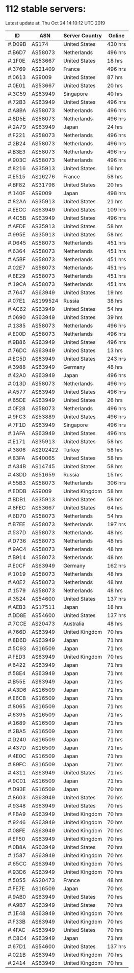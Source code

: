# 112 stable servers:

Latest update at: Thu Oct 24 14:10:12 UTC 2019

| ID | ASN | Server Country | Online |
| -- | --- | -------------- | ------ |
| #.D09B | AS174 | United States | 430 hrs |
| #.B6D7 | AS58073 | Netherlands | 496 hrs |
| #.1F0E | AS53667 | United States | 18 hrs |
| #.3769 | AS21409 | France | 496 hrs |
| #.0613 | AS9009 | United States | 87 hrs |
| #.0E01 | AS53667 | United States | 20 hrs |
| #.3C59 | AS63949 | Singapore | 40 hrs |
| #.72B3 | AS63949 | United States | 496 hrs |
| #.A8BA | AS58073 | Netherlands | 496 hrs |
| #.8D5E | AS58073 | Netherlands | 496 hrs |
| #.2A79 | AS63949 | Japan | 24 hrs |
| #.F221 | AS58073 | Netherlands | 496 hrs |
| #.2B24 | AS58073 | Netherlands | 496 hrs |
| #.B3E3 | AS58073 | Netherlands | 496 hrs |
| #.903C | AS58073 | Netherlands | 496 hrs |
| #.8216 | AS35913 | United States | 16 hrs |
| #.E515 | AS16276 | France | 58 hrs |
| #.BF82 | AS31798 | United States | 20 hrs |
| #.140F | AS9009 | Japan | 498 hrs |
| #.82AA | AS35913 | United States | 21 hrs |
| #.EECC | AS63949 | United States | 109 hrs |
| #.4C5B | AS63949 | United States | 496 hrs |
| #.AFDE | AS35913 | United States | 58 hrs |
| #.995E | AS35913 | United States | 58 hrs |
| #.D645 | AS58073 | Netherlands | 451 hrs |
| #.6364 | AS58073 | Netherlands | 451 hrs |
| #.A5BF | AS58073 | Netherlands | 451 hrs |
| #.02E7 | AS58073 | Netherlands | 451 hrs |
| #.8E29 | AS58073 | Netherlands | 451 hrs |
| #.19CA | AS58073 | Netherlands | 451 hrs |
| #.7647 | AS63949 | United States | 19 hrs |
| #.07E1 | AS199524 | Russia | 38 hrs |
| #.AC62 | AS63949 | United States | 54 hrs |
| #.0690 | AS63949 | United States | 39 hrs |
| #.1385 | AS58073 | Netherlands | 496 hrs |
| #.E00D | AS58073 | Netherlands | 496 hrs |
| #.9B86 | AS63949 | United States | 496 hrs |
| #.76DC | AS63949 | United States | 13 hrs |
| #.EC5D | AS63949 | United States | 243 hrs |
| #.3988 | AS63949 | Germany | 48 hrs |
| #.42A0 | AS63949 | Japan | 496 hrs |
| #.013D | AS58073 | Netherlands | 496 hrs |
| #.A577 | AS63949 | United States | 496 hrs |
| #.65DE | AS63949 | United States | 26 hrs |
| #.0F28 | AS58073 | Netherlands | 496 hrs |
| #.9FC3 | AS53889 | United States | 496 hrs |
| #.7F1D | AS63949 | Singapore | 496 hrs |
| #.1AFA | AS63949 | United States | 496 hrs |
| #.E171 | AS35913 | United States | 58 hrs |
| #.3806 | AS202422 | Turkey | 58 hrs |
| #.83FA | AS40065 | United States | 58 hrs |
| #.A34B | AS14745 | United States | 58 hrs |
| #.43DD | AS51659 | Russia | 15 hrs |
| #.55B3 | AS58073 | Netherlands | 306 hrs |
| #.EDDB | AS9009 | United Kingdom | 58 hrs |
| #.BDB1 | AS35913 | United States | 58 hrs |
| #.8FEC | AS53667 | United States | 64 hrs |
| #.6D70 | AS58073 | Netherlands | 54 hrs |
| #.B7EE | AS58073 | Netherlands | 197 hrs |
| #.537D | AS58073 | Netherlands | 48 hrs |
| #.D736 | AS58073 | Netherlands | 48 hrs |
| #.9AC4 | AS58073 | Netherlands | 48 hrs |
| #.B914 | AS58073 | Netherlands | 48 hrs |
| #.E0CF | AS63949 | Germany | 162 hrs |
| #.1019 | AS58073 | Netherlands | 48 hrs |
| #.A0E2 | AS58073 | Netherlands | 48 hrs |
| #.1579 | AS58073 | Netherlands | 48 hrs |
| #.3524 | AS54600 | United States | 137 hrs |
| #.AEB3 | AS17511 | Japan | 18 hrs |
| #.DD8E | AS54600 | United States | 137 hrs |
| #.7CCE | AS20473 | Australia | 48 hrs |
| #.766D | AS63949 | United Kingdom | 70 hrs |
| #.8D6D | AS63949 | Japan | 71 hrs |
| #.5C93 | AS16509 | Japan | 71 hrs |
| #.FED3 | AS63949 | United Kingdom | 70 hrs |
| #.6422 | AS63949 | Japan | 71 hrs |
| #.58E4 | AS63949 | Japan | 71 hrs |
| #.B55E | AS63949 | Japan | 71 hrs |
| #.A3D6 | AS16509 | Japan | 71 hrs |
| #.E6CB | AS16509 | Japan | 71 hrs |
| #.8065 | AS16509 | Japan | 71 hrs |
| #.6395 | AS16509 | Japan | 71 hrs |
| #.1689 | AS16509 | Japan | 71 hrs |
| #.2BA5 | AS16509 | Japan | 71 hrs |
| #.D240 | AS16509 | Japan | 71 hrs |
| #.437D | AS16509 | Japan | 71 hrs |
| #.4E0C | AS16509 | Japan | 71 hrs |
| #.89FC | AS16509 | Japan | 71 hrs |
| #.4311 | AS63949 | United States | 71 hrs |
| #.9C01 | AS16509 | Japan | 71 hrs |
| #.D93E | AS16509 | Japan | 70 hrs |
| #.8603 | AS63949 | United States | 70 hrs |
| #.9348 | AS63949 | United States | 70 hrs |
| #.FBA9 | AS63949 | United Kingdom | 70 hrs |
| #.9246 | AS63949 | United Kingdom | 70 hrs |
| #.08FE | AS63949 | United Kingdom | 70 hrs |
| #.EF50 | AS63949 | United Kingdom | 70 hrs |
| #.0B8A | AS63949 | United States | 70 hrs |
| #.1587 | AS63949 | United Kingdom | 70 hrs |
| #.65CC | AS63949 | United Kingdom | 70 hrs |
| #.93D6 | AS63949 | United Kingdom | 70 hrs |
| #.5055 | AS20473 | France | 48 hrs |
| #.FE7E | AS16509 | Japan | 70 hrs |
| #.9AB0 | AS63949 | United States | 70 hrs |
| #.A9B7 | AS63949 | United States | 70 hrs |
| #.1E48 | AS63949 | United Kingdom | 70 hrs |
| #.F33B | AS63949 | United Kingdom | 70 hrs |
| #.4FAC | AS63949 | United States | 70 hrs |
| #.C8C4 | AS63949 | Japan | 71 hrs |
| #.67D1 | AS54600 | United States | 137 hrs |
| #.021B | AS63949 | United Kingdom | 70 hrs |
| #.2414 | AS63949 | United Kingdom | 70 hrs |

